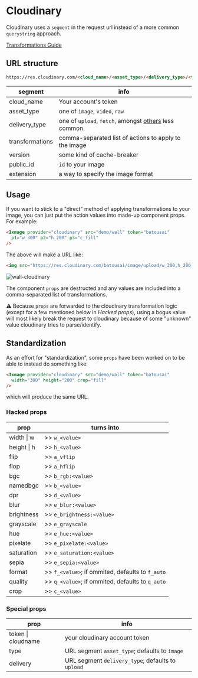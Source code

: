 # Cloudinary

Cloudinary uses a `segment` in the request url instead of a more common `querystring` approach.

[Transformations Guide](https://cloudinary.com/documentation/image_transformations)

## URL structure

```html
https://res.cloudinary.com/<cloud_name>/<asset_type>/<delivery_type>/<transformations>/<version>/<public_id>.<extension>
```

| segment | info |
| ------- | ---- |
| cloud_name | Your account's token
| asset_type | one of `image`, `video`, `raw`
| delivery_type | one of `upload`, `fetch`, amongst [others](https://cloudinary.com/documentation/image_transformations#delivery_types) less common.
| transformations | comma-separated list of actions to apply to the image
| version | some kind of cache-breaker
| public_id | `id` to your image
| extension | a way to specify the image format

## Usage

If you want to stick to a "direct" method of applying transformations to your image, you can just put the action values into made-up component props. For example:

```html
<Ixmage provider="cloudinary" src="demo/wall" token="batousai"
  p1="w_300" p2="h_200" p3="c_fill"
/>
```

The above will make a URL like:

```html
<img src="https://res.cloudinary.com/batousai/image/upload/w_300,h_200,c_fill/demo/wall" />
```

![wall-cloudinary](https://res.cloudinary.com/batousai/image/upload/w_300,h_200,c_fill/demo/wall)

The component `props` are destructed and any values are included into a comma-separated list of transformations.

:warning: Because `props` are forwarded to the cloudinary transformation logic (except for a few mentioned below in _Hacked props_), using a bogus value will most likely break the request to cloudinary because of some "unknown" value cloudinary tries to parse/identify.


## Standardization

As an effort for "standardization", some `props` have been worked on to be able to instead do something like:

```html
<Ixmage provider="cloudinary" src="demo/wall" token="batousai"
  width="300" height="200" crop="fill"
/>
```

which will produce the same URL.

### Hacked props

| prop | turns into |
| ---- | ---------- |
| width \| w | >> `w_<value>`
| height \| h | >> `h_<value>`
| flip | >> `a_vflip`
| flop | >> `a_hflip`
| bgc | >> `b_rgb:<value>`
| namedbgc | >> `b_<value>`
| dpr | >> `d_<value>`
| blur | >> `e_blur:<value>`
| brightness | >> `e_brightness:<value>`
| grayscale | >> `e_grayscale`
| hue | >> `e_hue:<value>`
| pixelate | >> `e_pixelate:<value>`
| saturation | >> `e_saturation:<value>`
| sepia | >> `e_sepia:<value>`
| format | >> `f_<value>`; if ommited, defaults to `f_auto`
| quality | >> `q_<value>`; if ommited, defaults to `q_auto`
| crop | >> `c_<value>`

### Special props

| prop | info |
| ---- | ---- |
| token \| cloudname | your cloudinary account token
| type | URL segment `asset_type`; defaults to `image`
| delivery | URL segment `delivery_type`; defaults to `upload`


